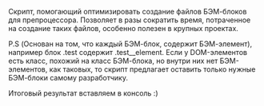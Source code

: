 Скрипт, помогающий оптимизировать создание файлов БЭМ-блоков для препроцессора.
Позволяет в разы сократить время, потраченное на создание таких файлов, особенно полезен в крупных проектах.

P.S (Основан на том, что каждый БЭМ-блок, содержит БЭМ-элемент), например блок .test содержит .test__element.
Если у DOM-элементов есть класс, похожий на класс БЭМ-блока, но внутри них нет БЭМ-элементов, как таковых, то скрипт предлагает оставить
только нужные БЭМ-блоки самому разработчику.

Итоговый результат вставляем в консоль :)